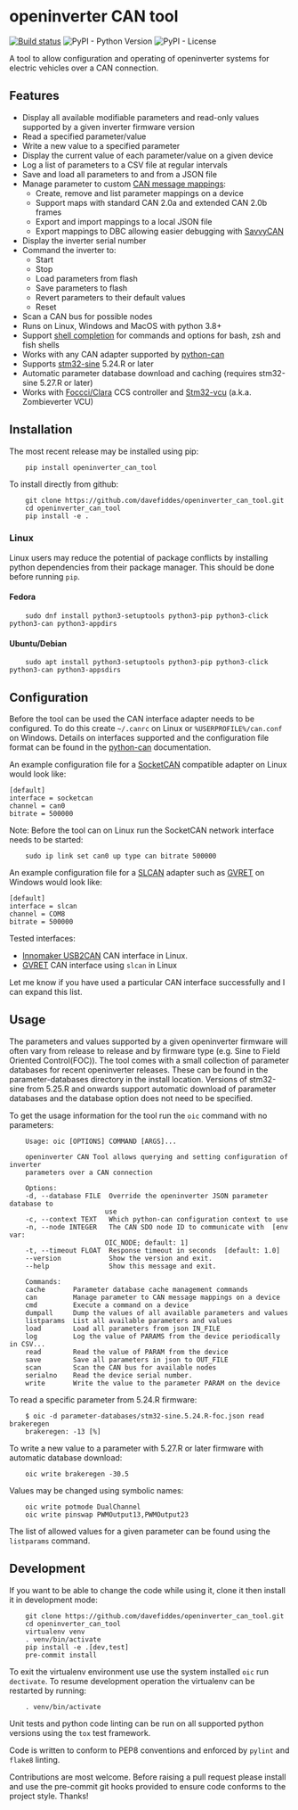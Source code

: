 # openinverter CAN tool

[![Build status](../../actions/workflows/test.yml/badge.svg)](../../actions/workflows/test.yml)
![PyPI - Python Version](https://img.shields.io/pypi/pyversions/openinverter-can-tool)
![PyPI - License](https://img.shields.io/pypi/l/openinverter-can-tool)

A tool to allow configuration and operating of openinverter systems for
electric vehicles over a CAN connection.

## Features

* Display all available modifiable parameters and read-only values supported by a given inverter firmware version
* Read a specified parameter/value
* Write a new value to a specified parameter
* Display the current value of each parameter/value on a given device
* Log a list of parameters to a CSV file at regular intervals
* Save and load all parameters to and from a JSON file
* Manage parameter to custom [CAN message mappings](docs/can-mapping.md):
  * Create, remove and list parameter mappings on a device
  * Support maps with standard CAN 2.0a and extended CAN 2.0b frames
  * Export and import mappings to a local JSON file
  * Export mappings to DBC allowing easier debugging with [SavvyCAN](https://savvycan.com/)
* Display the inverter serial number
* Command the inverter to:
  * Start
  * Stop
  * Load parameters from flash
  * Save parameters to flash
  * Revert parameters to their default values
  * Reset
* Scan a CAN bus for possible nodes
* Runs on Linux, Windows and MacOS with python 3.8+
* Support [shell completion](docs/shell-completion.md) for commands and options for bash, zsh and fish shells
* Works with any CAN adapter supported by [python-can](https://pypi.org/project/python-can/)
* Supports [stm32-sine](https://github.com/jsphuebner/stm32-sine) 5.24.R or later
* Automatic parameter database download and caching (requires stm32-sine 5.27.R or later)
* Works with [Foccci/Clara](https://github.com/uhi22/ccs32clara) CCS controller and [Stm32-vcu](https://github.com/damienmaguire/Stm32-vcu) (a.k.a. Zombieverter VCU)

## Installation

The most recent release may be installed using pip:

```text
    pip install openinverter_can_tool
```

To install directly from github:

```text
    git clone https://github.com/davefiddes/openinverter_can_tool.git
    cd openinverter_can_tool
    pip install -e .
```

### Linux

Linux users may reduce the potential of package conflicts by installing python dependencies from their package manager. This should be done before running `pip`.

#### Fedora

```text
    sudo dnf install python3-setuptools python3-pip python3-click python3-can python3-appdirs
```

#### Ubuntu/Debian

```text
    sudo apt install python3-setuptools python3-pip python3-click python3-can python3-appsdirs
```

## Configuration

Before the tool can be used the CAN interface adapter needs to be configured. To do this create `~/.canrc` on Linux or `%USERPROFILE%/can.conf` on Windows. Details on interfaces supported and the configuration file format can be found in the [python-can](https://python-can.readthedocs.io/en/stable/installation.html) documentation.

An example configuration file for a [SocketCAN](https://python-can.readthedocs.io/en/stable/interfaces/socketcan.html) compatible adapter on Linux would look like:

```text
[default]
interface = socketcan
channel = can0
bitrate = 500000
```

Note: Before the tool can on Linux run the SocketCAN network interface needs to be started:

```text
    sudo ip link set can0 up type can bitrate 500000
```

An example configuration file for a [SLCAN](https://python-can.readthedocs.io/en/stable/interfaces/slcan.html) adapter such as [GVRET](https://github.com/collin80/GVRET) on Windows would look like:

```text
[default]
interface = slcan
channel = COM8
bitrate = 500000
```

Tested interfaces:

* [Innomaker USB2CAN](https://www.inno-maker.com/product/usb2can-cable/) CAN interface in Linux.
* [GVRET](https://github.com/collin80/GVRET) CAN interface using `slcan` in Linux

Let me know if you have used a particular CAN interface successfully and I can expand this list.

## Usage

The parameters and values supported by a given openinverter firmware will often vary from release to release and by firmware type (e.g. Sine to Field Oriented Control(FOC)). The tool comes with a small collection of  parameter databases for recent openinverter releases. These can be found in the parameter-databases directory in the install location. Versions of stm32-sine from 5.25.R and onwards support automatic download of parameter databases and the database option does not need to be specified.

To get the usage information for the tool run the `oic` command with no parameters:

```text
    Usage: oic [OPTIONS] COMMAND [ARGS]...

    openinverter CAN Tool allows querying and setting configuration of inverter
    parameters over a CAN connection

    Options:
    -d, --database FILE  Override the openinverter JSON parameter database to
                        use
    -c, --context TEXT   Which python-can configuration context to use
    -n, --node INTEGER   The CAN SDO node ID to communicate with  [env var:
                        OIC_NODE; default: 1]
    -t, --timeout FLOAT  Response timeout in seconds  [default: 1.0]
    --version            Show the version and exit.
    --help               Show this message and exit.

    Commands:
    cache       Parameter database cache management commands
    can         Manage parameter to CAN message mappings on a device
    cmd         Execute a command on a device
    dumpall     Dump the values of all available parameters and values
    listparams  List all available parameters and values
    load        Load all parameters from json IN_FILE
    log         Log the value of PARAMS from the device periodically in CSV...
    read        Read the value of PARAM from the device
    save        Save all parameters in json to OUT_FILE
    scan        Scan the CAN bus for available nodes
    serialno    Read the device serial number.
    write       Write the value to the parameter PARAM on the device
```

To read a specific parameter from 5.24.R firmware:

```text
    $ oic -d parameter-databases/stm32-sine.5.24.R-foc.json read brakeregen
    brakeregen: -13 [%]
```

To write a new value to a parameter with 5.27.R or later firmware with automatic database download:

```text
    oic write brakeregen -30.5
```

Values may be changed using symbolic names:

```text
    oic write potmode DualChannel
    oic write pinswap PWMOutput13,PWMOutput23
```

The list of allowed values for a given parameter can be found using the `listparams` command.

## Development

If you want to be able to change the code while using it, clone it then install
it in development mode:

```text
    git clone https://github.com/davefiddes/openinverter_can_tool.git
    cd openinverter_can_tool
    virtualenv venv
    . venv/bin/activate
    pip install -e .[dev,test]
    pre-commit install
```

To exit the virtualenv environment use use the system installed `oic` run `dectivate`. To resume development operation the virtualenv can be restarted by running:

```text
    . venv/bin/activate
```

Unit tests and python code linting can be run on all supported python versions using the `tox` test framework.

Code is written to conform to PEP8 conventions and enforced by `pylint` and `flake8` linting.

Contributions are most welcome. Before raising a pull request please install and use the pre-commit git hooks provided to ensure code conforms to the project style. Thanks!
